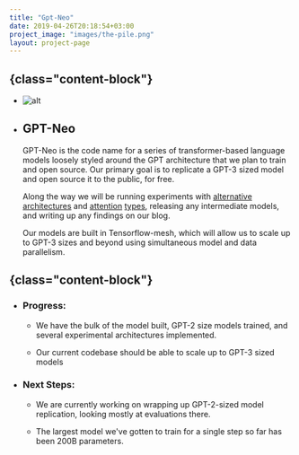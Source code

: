 ```yaml
---
title: "Gpt-Neo"
date: 2019-04-26T20:18:54+03:00
project_image: "images/the-pile.png"
layout: project-page
---
```


## {class="content-block"}
- ![alt](../../images/gpt-neo.png)
- ## GPT-Neo 
    GPT-Neo is the code name for a series of transformer-based language models loosely styled around the GPT architecture that we plan to train and open source. Our primary goal is to replicate a GPT-3 sized model and open source it to the public, for free.

    Along the way we will be running experiments with [alternative](https://arxiv.org/abs/1701.06538) [architectures](https://arxiv.org/abs/1911.03864) and [attention](https://arxiv.org/abs/2006.16236) [types](https://www.aclweb.org/anthology/2020.acl-main.672.pdf), releasing any intermediate models, and writing up any findings on our blog.

    Our models are built in Tensorflow-mesh, which will allow us to scale up to GPT-3 sizes and beyond using simultaneous model and data parallelism.


## {class="content-block"}
- ### Progress:
    - We have the bulk of the model built, GPT-2 size models trained, and several experimental architectures implemented.

    - Our current codebase should be able to scale up to GPT-3 sized models

- ### Next Steps:
    - We are currently working on wrapping up GPT-2-sized model replication, looking mostly at evaluations there.

    - The largest model we've gotten to train for a single step so far has been 200B parameters.

